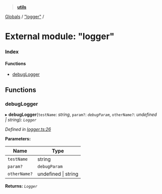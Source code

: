 > **[utils](../README.md)**

[Globals](../README.md) / ["logger"](_logger_.md) /

# External module: "logger"

### Index

#### Functions

* [debugLogger](_logger_.md#debuglogger)

## Functions

###  debugLogger

▸ **debugLogger**(`testName`: *string*, `param?`: *`debugParam`*, `otherName?`: *undefined | string*): *`Logger`*

*Defined in [logger.ts:26](https://github.com/terascope/teraslice/tree/683dac73cdbcf5a70581ac5c9ea14ddddf69eb91/packages/utils/logger.ts#L26)*

**Parameters:**

Name | Type |
------ | ------ |
`testName` | string |
`param?` | `debugParam` |
`otherName?` | undefined \| string |

**Returns:** *`Logger`*